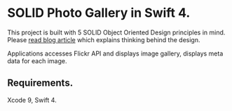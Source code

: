 # SOLID Photo Gallery in Swift 4.

This project is built with 5 SOLID Object Oriented Design principles in mind. Please [read blog article][1] which explains thinking behind the design. 

Applications accesses Flickr API and displays image gallery, displays meta data for each image.

## Requirements.
Xcode 9, Swift 4.

[1]:	http://cocoaswitch.com/2017/08/30/solid-photo-gallery-in-swift-4/